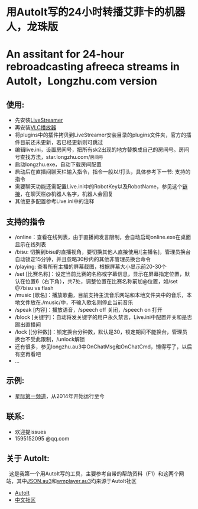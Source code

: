 # 用AutoIt写的24小时转播艾菲卡的机器人，龙珠版
# An assitant for 24-hour rebroadcasting afreeca streams in AutoIt，Longzhu.com version

## 使用: ##
+ 先安装[LiveStreamer](https://github.com/chrippa/livestreamer/releases)
+ 再安装[VLC播放器](http://www.videolan.org/)
+ 将plugins中的插件拷贝到LiveStreamer安装目录的plugins文件夹，官方的插件目前还未更新，若已经更新则可跳过
+ 编辑live.ini，设置房间号，把所有sk2出现的地方替换成自己的房间号。房间号查找方法，star.longzhu.com/`房间号`
+ 启动longzhu.exe，自动下载房间配置
+ 启动后在直播间聊天栏输入指令，指令一般以/打头，具体参考下一节: 支持的指令
+ 需要聊天功能还需配置Live.ini中的RobotKey以及RobotName，参见这个[链接](http://www.tuling123.com/)，在聊天栏@机器人名字，机器人会回复
+ 其他更多配置参考Live.ini中的注释

## 支持的指令 ##
+ /online：查看在线列表，由于直播间发言限制，会自动启动online.exe在桌面显示在线列表
+ /bisu: 切换到bisu的直播视角，要切换其他人直接使用/\[主播名\]，管理员换台自动锁定15分钟，并且忽略30秒内的其他非管理员换台命令
+ /playing: 查看所有主播的屏幕截图，根据屏幕大小显示前20-30个
+ /set \[比赛名称\]：设定当前比赛的名称或字幕信息，显示在屏幕指定位置，默认在位置6（右下角），共7处，调整位置在比赛名称前加@位置，如/set @7bisu vs flash
+ /music \[歌名\]：播放歌曲，目前支持主流音乐网站和本地文件夹中的音乐，本地文件放在./music/中，不输入歌名则停止当前音乐
+ /speak \[内容\]：播放语音，/speech off 关闭，/speech on 打开
+ /block \[关键字\]：自动将发关键字的用户永久禁言，Live.ini中配置开关和是否踢出直播间
+ /lock \[\[分钟数\]\]：锁定换台分钟数，默认是30，锁定期间不能换台，管理员换台不受此限制，/unlock解锁
+ 还有很多，参见longzhu.au3中OnChatMsg和OnChatCmd，懒得写了，以后有空再看吧
+ ...

## 示例: ##
+ [星际第一频道](http://star.longzhu.com/sk2)，从2014年开始运行至今

## 联系:  ##
+ 欢迎提issues
+ 1595152095 @qq.com

## 关于 AutoIt: ##
   这是我第一个用AutoIt写的工具，主要参考自带的帮助资料（F1）和这两个网站，其中[JSON.au3](https://www.autoitscript.com/forum/topic/104150-json-udf-library-fully-rfc4627-compliant/)和[wmplayer.au3](https://www.autoitscript.com/forum/topic/27352-windows-media-player-udf/)均来源于AutoIt社区
+ [AutoIt](https://www.autoitscript.com/site/) 
+ [中文社区](http://www.autoitx.com/)
